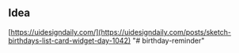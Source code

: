 ## Idea

[https://uidesigndaily.com/](https://uidesigndaily.com/posts/sketch-birthdays-list-card-widget-day-1042)
"# birthday-reminder" 
